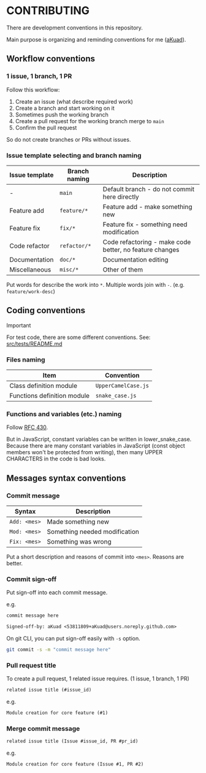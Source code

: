 # CONTRIBUTING

There are development conventions in this repository.

Main purpose is organizing and reminding conventions for me ([aKuad](https://github.com/aKuad)).

## Workflow conventions

### 1 issue, 1 branch, 1 PR

Follow this workflow:

1. Create an issue (what describe required work)
2. Create a branch and start working on it
3. Sometimes push the working branch
4. Create a pull request for the working branch merge to `main`
5. Confirm the pull request

So do not create branches or PRs without issues.

### Issue template selecting and branch naming

| Issue template | Branch naming | Description                                             |
| -------------- | ------------- | ------------------------------------------------------- |
| -              | `main`        | Default branch - do not commit here directly            |
| Feature add    | `feature/*`   | Feature add - make something new                        |
| Feature fix    | `fix/*`       | Feature fix - something need modification               |
| Code refactor  | `refactor/*`  | Code refactoring - make code better, no feature changes |
| Documentation  | `doc/*`       | Documentation editing                                   |
| Miscellaneous  | `misc/*`      | Other of them                                           |

Put words for describe the work into `*`. Multiple words join with `-`. (e.g. `feature/work-desc`)

## Coding conventions

> [!IMPORTANT]
>
> For test code, there are some different conventions. See: [src/tests/README.md](src/tests/README.md)

### Files naming

| Item                        | Convention          |
| --------------------------- | ------------------- |
| Class definition module     | `UpperCamelCase.js` |
| Functions definition module | `snake_case.js`     |

### Functions and variables (etc.) naming

Follow [RFC 430](https://github.com/rust-lang/rfcs/blob/master/text/0430-finalizing-naming-conventions.md).

But in JavaScript, constant variables can be written in lower_snake_case. Because there are many constant variables in JavaScript (const object members won't be protected from writing), then many UPPER CHARACTERS in the code is bad looks.

## Messages syntax conventions

### Commit message

| Syntax       | Description                   |
| ------------ | ----------------------------- |
| `Add: <mes>` | Made something new            |
| `Mod: <mes>` | Something needed modification |
| `Fix: <mes>` | Something was wrong           |

Put a short description and reasons of commit into `<mes>`. Reasons are better.

### Commit sign-off

Put sign-off into each commit message.

e.g.

```txt
commit message here

Signed-off-by: aKuad <53811809+aKuad@users.noreply.github.com>
```

On git CLI, you can put sign-off easily with `-s` option.

```sh
git commit -s -m "commit message here"
```

### Pull request title

To create a pull request, 1 related issue requires. (1 issue, 1 branch, 1 PR)

```txt
related issue title (#issue_id)
```

e.g.

```txt
Module creation for core feature (#1)
```

### Merge commit message

```txt
related issue title (Issue #issue_id, PR #pr_id)
```

e.g.

```txt
Module creation for core feature (Issue #1, PR #2)
```
